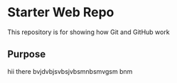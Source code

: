 # Starter Web Repo

This repository is for showing how Git and GitHub work

## Purpose
hii there bvjdvbjsvbsjvbsmnbsmvgsm bnm